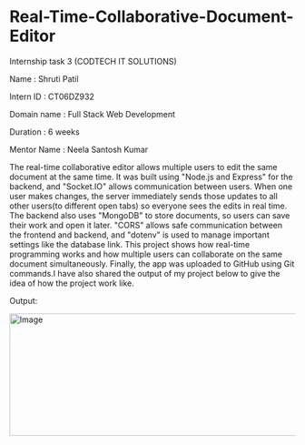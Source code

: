 # Real-Time-Collaborative-Document-Editor

Internship task 3 (CODTECH IT SOLUTIONS)

Name : Shruti Patil

Intern ID : CT06DZ932

Domain name : Full Stack Web Development

Duration : 6 weeks

Mentor Name : Neela Santosh Kumar

The real-time collaborative editor allows multiple users to edit the same document at the same time. It was built using "Node.js and Express" for the backend, and "Socket.IO" allows communication between users. When one user makes changes, the server immediately sends those updates to all other users(to different open tabs) so everyone sees the edits in real time. The backend also uses "MongoDB" to store documents, so users can save their work and open it later. "CORS" allows safe communication between the frontend and backend, and "dotenv" is used to manage important settings like the database link. This project shows how real-time programming works and how multiple users can collaborate on the same document simultaneously. Finally, the app was uploaded to GitHub using Git commands.I have also shared the output of my project below to give the idea of how the project work like.

Output:

<img width="934" height="215" alt="Image" src="https://github.com/user-attachments/assets/5a41fba2-774c-4011-8ab5-442c20ec88d9" />
